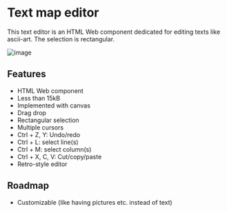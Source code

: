 # Text map editor

This text editor is an HTML Web component dedicated for editing texts like ascii-art. The selection is rectangular.

![image](https://github.com/francoisschwarzentruber/textmapeditor/assets/43071857/dc4f0980-b20d-450f-9a4a-68b5fed6b4ee)

## Features

- HTML Web component
- Less than 15kB
- Implemented with canvas
- Drag drop
- Rectangular selection
- Multiple cursors
- Ctrl + Z, Y: Undo/redo
- Ctrl + L: select line(s)
- Ctrl + M: select column(s)
- Ctrl + X, C, V: Cut/copy/paste
- Retro-style editor

## Roadmap
- Customizable (like having pictures etc. instead of text)
